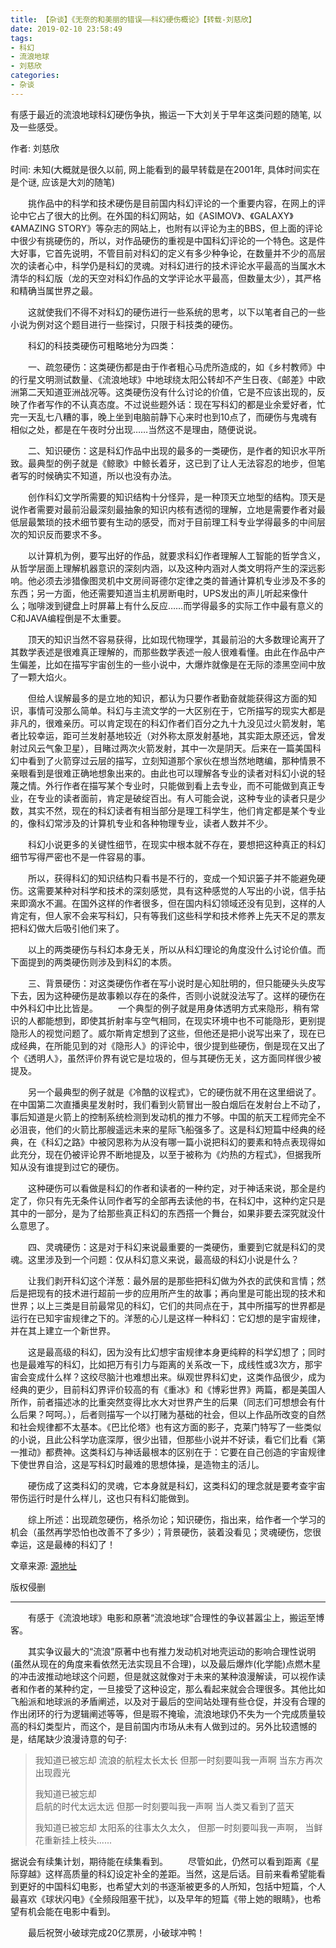 ```yaml
---
title: 【杂谈】《无奈的和美丽的错误——科幻硬伤概论》【转载-刘慈欣】
date: 2019-02-10 23:58:49
tags:
- 科幻
- 流浪地球
- 刘慈欣
categories:
- 杂谈
---
```


有感于最近的流浪地球科幻硬伤争执，搬运一下大刘关于早年这类问题的随笔, 以及一些感受。

<!-- more -->

作者: 刘慈欣

时间: 未知(大概就是很久以前, 网上能看到的最早转载是在2001年, 具体时间实在是个谜, 应该是大刘的随笔)



​&#8195;&#8195;挑作品中的科学和技术硬伤是目前国内科幻评论的一个重要内容，在网上的评论中它占了很大的比例。在外国的科幻网站，如《ASIMOV》、《GALAXY》《AMAZING STORY》等杂志的网站上，也附有以评论为主的BBS，但上面的评论中很少有挑硬伤的，所以，对作品硬伤的重视是中国科幻评论的一个特色。这是件大好事，它首先说明，不管目前对科幻的定义有多少种争论，在数量并不少的高层次的读者心中，科学仍是科幻的灵魂。对科幻进行的技术评论水平最高的当属水木清华的科幻版（龙的天空对科幻作品的文学评论水平最高，但数量太少），其严格和精确当属世界之最。


&#8195;&#8195;这就使我们不得不对科幻的硬伤进行一些系统的思考，以下以笔者自己的一些小说为例对这个题目进行一些探讨，只限于科技类的硬伤。


&#8195;&#8195;科幻的科技类硬伤可粗略地分为四类：


&#8195;&#8195;一、疏忽硬伤：这类硬伤都是由于作者粗心马虎所造成的，如《乡村教师》中的行星文明测试数量、《流浪地球》中地球绕太阳公转却不产生日夜、《邮差》中欧洲第二天知道亚洲战况等。这类硬伤没有什么讨论的价值，它是不应该出现的，反映了作者写作的不认真态度。不过说些题外话：现在写科幻的都是业余爱好者，忙完一天乱七八糟的事，晚上坐到电脑前静下心来时也到10点了，而硬伤与鬼魂有相似之处，都是在午夜时分出现……当然这不是理由，随便说说。


&#8195;&#8195;二、知识硬伤：这是科幻作品中出现的最多的一类硬伤，是作者的知识水平所致。最典型的例子就是《鲸歌》中鲸长着牙，这已到了让人无法容忍的地步，但笔者写的时候确实不知道，所以也没有办法。


&#8195;&#8195;创作科幻文学所需要的知识结构十分怪异，是一种顶天立地型的结构。顶天是说作者需要对最前沿最深刻最抽象的知识内核有透彻的理解，立地是需要作者对最低层最繁琐的技术细节要有生动的感受，而对于目前理工科专业学得最多的中间层次的知识反而要求不多。


&#8195;&#8195;以计算机为例，要写出好的作品，就要求科幻作者理解人工智能的哲学含义，从哲学层面上理解机器意识的深刻内涵，以及这种内涵对人类文明将产生的深远影响。他必须去涉猎像图灵机中文房间哥德尔定律之类的普通计算机专业涉及不多的东西；另一方面，他还需要知道当主机房断电时，UPS发出的声儿听起来像什么；咖啡泼到键盘上时屏幕上有什么反应……而学得最多的实际工作中最有意义的C和JAVA编程倒是不太重要。


&#8195;&#8195;顶天的知识当然不容易获得，比如现代物理学，其最前沿的大多数理论离开了其数学表述是很难真正理解的，而那些数学表述一般人很难看懂。由此在作品中产生偏差，比如在描写宇宙创生的一些小说中，大爆炸就像是在无际的漆黑空间中放了一颗大焰火。


&#8195;&#8195;但给人误解最多的是立地的知识，都认为只要作者勤奋就能获得这方面的知识，事情可没那么简单。科幻与主流文学的一大区别在于，它所描写的现实大都是非凡的，很难亲历。可以肯定现在的科幻作者们百分之九十九没见过火箭发射，笔者比较幸运，距可兰发射基地较近（对外称太原发射基地，其实距太原还远，曾发射过风云气象卫星），目睹过两次火箭发射，其中一次是阴天。后来在一篇美国科幻中看到了火箭穿过云层的描写，立刻知道那个家伙在想当然地瞎编，那种情景不亲眼看到是很难正确地想象出来的。由此也可以理解各专业的读者对科幻小说的轻蔑之情。外行作者在描写某个专业时，只能做到看上去专业，而不可能做到真正专业，在专业的读者面前，肯定是破绽百出。有人可能会说，这种专业的读者只是少数，其实不然，现在的科幻读者有相当部分是理工科学生，他们肯定都是某个专业的，像科幻常涉及的计算机专业和各种物理专业，读者人数并不少。


&#8195;&#8195;科幻小说更多的关键性细节，在现实中根本就不存在，要想把这种真正的科幻细节写得严密也不是一件容易的事。


&#8195;&#8195;所以，获得科幻的知识结构只看书是不行的，变成一个知识篓子并不能避免硬伤。这需要某种对科学和技术的深刻感觉，具有这种感觉的人写出的小说，信手拈来即滴水不漏。在国外这样的作者很多，但在国内科幻领域还没有见到，这样的人肯定有，但人家不会来写科幻，只有等我们这些科学和技术修养上先天不足的票友把科幻做大后吸引他们来了。


&#8195;&#8195;以上的两类硬伤与科幻本身无关，所以从科幻理论的角度没什么讨论价值。而下面提到的两类硬伤则涉及到科幻的本质。

&#8195;&#8195;三、背景硬伤：对这类硬伤作者在写小说时是心知肚明的，但只能硬头头皮写下去，因为这种硬伤是故事赖以存在的条件，否则小说就没法写了。这样的硬伤在中外科幻中比比皆是。
&#8195;&#8195;一个典型的例子就是用身体透明方式来隐形，稍有常识的人都能想到，即使其折射率与空气相同，在现实环境中也不可能隐形，更别提隐形人的视觉问题了。威尔斯肯定想到了这些，但他还是把小说写出来了，现在已成经典，在所能见到的对《隐形人》的评论中，很少提到些硬伤，倒是现在又出了个《透明人》，虽然评价界有说它是垃圾的，但与其硬伤无关，这方面同样很少被提及。

&#8195;&#8195;另一个最典型的例子就是《冷酷的议程式》，它的硬伤就不用在这里细说了。在中国第二次直播奥星发射时，我们看到火箭冒出一股白烟后在发射台上不动了，事后知道是火箭上的控制系统检测到发动机的推力不够。中国的航天工程师完全不必沮丧，他们的火箭比那艘遥远未来的星际飞船强多了。这是科幻短篇中经典的经典，在《科幻之路》中被冈恩称为从没有哪一篇小说把科幻的要素和特点表现得如此充分，现在仍被评论界不断地提及，以至于被称为《灼热的方程式》，但据我所知从没有谁提到过它的硬伤。


&#8195;&#8195;这种硬伤可以看做是科幻的作者和读者的一种约定，对于神话来说，那全是约定了，你只有先无条件认同作者写的全部再去读他的书，在科幻中，这种约定只是其中的一部分，是为了给那些真正科幻的东西搭一个舞台，如果非要去深究就没什么意思了。


&#8195;&#8195;四、灵魂硬伤：这是对于科幻来说最重要的一类硬伤，重要到它就是科幻的灵魂。这里涉及到一个问题：仅从科幻意义来说，最高级的科幻小说是什么？


&#8195;&#8195;让我们剥开科幻这个洋葱：最外层的是那些把科幻做为外衣的武侠和言情；然后是把现有的技术进行超前一步的应用所产生的故事；再向里是可能出现的技术和世界；以上三类是目前最常见的科幻，它们的共同点在于，其中所描写的世界都是运行在已知宇宙规律之下的。洋葱的心儿是这样一种科幻：它幻想的是宇宙规律，并在其上建立一个新世界。

&#8195;&#8195;这是最高级的科幻，因为没有比幻想宇宙规律本身更纯粹的科学幻想了；同时也是最难写的科幻，比如把万有引力与距离的关系改一下，成线性或3次方，那宇宙会变成什么样？这绞尽脑汁也难想出来。纵观世界科幻史，这类作品很少，成为经典的更少，目前科幻界评价较高的有《重冰》和《博彩世界》两篇，都是美国人所作，前者描述冰的比重突然变得比水大对世界产生的后果（同志们可想想会有什么后果？呵呵。），后者则描写一个以打赌为基础的社会，但以上作品所改变的自然和社会规律都不太基本。《巴比伦塔》也有这方面的影子，克莱门特写了一些类似的小说，且此公科学功底深厚，很少出错，但那些小说并不好读，看它们比看《第一推动》都费神。这类科幻与神话最根本的区别在于：它要在自己创造的宇宙规律下使世界自洽，这是写科幻时最难的思想体操，是造物主的活儿。



​&#8195;&#8195;硬伤成了这类科幻的灵魂，它本身就是科幻，这类科幻的理念就是要考查宇宙带伤运行时是什么样儿，这也只有科幻能做到。


&#8195;&#8195;综上所述：出现疏忽硬伤，格杀勿论；知识硬伤，指出来，给作者一个学习的机会（虽然再学恐怕也改善不了多少）；背景硬伤，装着没看见；灵魂硬伤，您很幸运，这是最棒的科幻了！


文章来源: [源地址](https://projects.zo.uni-heidelberg.de/archive2/DACHS_Leiden//archive/leiden/poetry/20040712/white-collar.net/01-author/l/60-liu_cx/051.htm)

版权侵删

----

​&#8195;&#8195;有感于《流浪地球》电影和原著“流浪地球”合理性的争议甚嚣尘上，搬运至博客。

​&#8195;&#8195;其实争议最大的“流浪”原著中也有推力发动机对地壳运动的影响合理性说明(虽然从现在的角度来看依然无法实现且不合理)，以及最后爆炸(化学能)点燃木星的冲击波推动地球这个问题，但是就这就像对于未来的某种浪漫解读，可以视作读者和作者的某种约定，一旦接受了这种设定，那么看起来就会合理很多。其他比如飞船派和地球派的矛盾阐述，以及对于最后的空间站处理有些仓促，并没有合理的作出闭环的行为逻辑阐述等等，但是瑕不掩瑜，流浪地球仍不失为一个完成质量较高的科幻类型片，而这个，是目前国内市场从未有人做到过的。另外比较遗憾的是，结尾缺少浪漫诗意的句子: 
> 我知道已被忘却
> 流浪的航程太长太长
> 但那一时刻要叫我一声啊 
> 当东方再次出现霞光
> 
> 我知道已被忘却  
> 启航的时代太远太远 
> 但那一时刻要叫我一声啊
> 当人类又看到了蓝天 
> 
> 我知道已被忘却
> 太阳系的往事太久太久，
> 但那一时刻要叫我一声啊，
> 当鲜花重新挂上枝头......

据说会有续集计划，期待能在续集看到。
&#8195;&#8195;尽管如此，仍然可以看到距离《星际穿越》这样高质量的科幻设定补全的差距。当然，这是后话。目前来看希望能看到更好的中国科幻电影，也希望大刘的书逐渐被更多的人所知，包括中短篇，个人最喜欢《球状闪电》《全频段阻塞干扰》，以及早年的短篇《带上她的眼睛》，也希望有机会能在电影中看到。

&#8195;&#8195;最后祝贺小破球完成20亿票房，小破球冲鸭！
    
